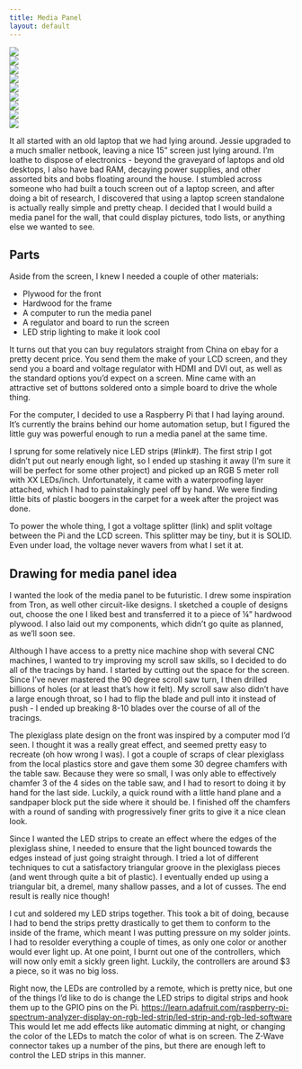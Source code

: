 ```yaml
---
title: Media Panel
layout: default
---
```


<div class="portfolio-images clearfix">
    <div class="portfolio-main">
        <img src="/img/media-panel/001.jpg">
    </div>
    <div class="portfolio-thumb">
        <img src="/img/media-panel/001.jpg">
    </div>
    <div class="portfolio-thumb">
        <img src="/img/media-panel/002.jpg">
    </div>
    <div class="portfolio-thumb">
        <img src="/img/media-panel/003.jpg">
    </div>
    <div class="portfolio-thumb">
        <img src="/img/media-panel/010.jpg">
    </div>
    <div class="portfolio-thumb">
        <img src="/img/media-panel/005.jpg">
    </div>
    <div class="portfolio-thumb">
        <img src="/img/media-panel/006.jpg">
    </div>
    <div class="portfolio-thumb">
        <img src="/img/media-panel/007.jpg">
    </div>
    <div class="portfolio-thumb">
        <img src="/img/media-panel/008.jpg">
    </div>
</div>

It all started with an old laptop that we had lying around. Jessie upgraded to a much smaller netbook, leaving a nice 15” screen just lying around. I’m loathe to dispose of electronics - beyond the graveyard of laptops and old desktops, I also have bad RAM, decaying power supplies, and other assorted bits and bobs floating around the house. I stumbled across someone who had built a touch screen out of a laptop screen, and after doing a bit of research, I discovered that using a laptop screen standalone is actually really simple and pretty cheap. I decided that I would build a media panel for the wall, that could display pictures, todo lists, or anything else we wanted to see.

Parts
----- 
Aside from the screen, I knew I needed a couple of other materials:

* Plywood for the front
* Hardwood for the frame
* A computer to run the media panel
* A regulator and board to run the screen
* LED strip lighting to make it look cool

It turns out that you can buy regulators straight from China on ebay for a pretty decent price. You send them the make of your LCD screen, and they send you a board and voltage regulator with HDMI and DVI out, as well as the standard options you’d expect on a screen. Mine came with an attractive set of buttons soldered onto a simple board to drive the whole thing.

For the computer, I decided to use a Raspberry Pi that I had laying around. It’s currently the brains behind our home automation setup, but I figured the little guy was powerful enough to run a media panel at the same time.

I sprung for some relatively nice LED strips (#link#). The first strip I got didn’t put out nearly enough light, so I ended up stashing it away (I’m sure it will be perfect for some other project) and picked up an RGB 5 meter roll with XX LEDs/inch. Unfortunately, it came with a waterproofing layer attached, which I had to painstakingly peel off by hand. We were finding little bits of plastic boogers in the carpet for a week after the project was done.

To power the whole thing, I got a voltage splitter (link) and split voltage between the Pi and the LCD screen. This splitter may be tiny, but it is SOLID. Even under load, the voltage never wavers from what I set it at.

Drawing for media panel idea
----------------------------

I wanted the look of the media panel to be futuristic. I drew some inspiration from Tron, as well other circuit-like designs. I sketched a couple of designs out, choose the one I liked best and transferred it to a piece of ¼” hardwood plywood. I also laid out my components, which didn’t go quite as planned, as we’ll soon see.

Although I have access to a pretty nice machine shop with several CNC machines, I wanted to try improving my scroll saw skills, so I decided to do all of the tracings by hand. I started by cutting out the space for the screen. Since I’ve never mastered the 90 degree scroll saw turn, I then drilled billions of holes (or at least that’s how it felt). My scroll saw also didn’t have a large enough throat, so I had to flip the blade and pull into it instead of push - I ended up breaking 8-10 blades over the course of all of the tracings.

The plexiglass plate design on the front was inspired by a computer mod I’d seen. I thought it was a really great effect, and seemed pretty easy to recreate (oh how wrong I was). I got a couple of scraps of clear plexiglass from the local plastics store and gave them some 30 degree chamfers with the table saw. Because they were so small, I was only able to effectively chamfer 3 of the 4 sides on the table saw, and I had to resort to doing it by hand for the last side. Luckily, a quick round with a little hand plane and a sandpaper block put the side where it should be. I finished off the chamfers with a round of sanding with progressively finer grits to give it a nice clean look.

Since I wanted the LED strips to create an effect where the edges of the plexiglass shine, I needed to ensure that the light bounced towards the edges instead of just going straight through. I tried a lot of different techniques to cut a satisfactory triangular groove in the plexiglass pieces (and went through quite a bit of plastic). I eventually ended up using a triangular bit, a dremel, many shallow passes, and a lot of cusses. The end result is really nice though!

I cut and soldered my LED strips together. This took a bit of doing, because I had to bend the strips pretty drastically to get them to conform to the inside of the frame, which meant I was putting pressure on my solder joints. I had to resolder everything a couple of times, as only one color or another would ever light up. At one point, I burnt out one of the controllers, which will now only emit a sickly green light. Luckily, the controllers are around $3 a piece, so it was no big loss.

Right now, the LEDs are controlled by a remote, which is pretty nice, but one of the things I’d like to do is change the LED strips to digital strips and hook them up to the GPIO pins on the Pi. https://learn.adafruit.com/raspberry-pi-spectrum-analyzer-display-on-rgb-led-strip/led-strip-and-rgb-led-software This would let me add effects like automatic dimming at night, or changing the color of the LEDs to match the color of what is on screen. The Z-Wave connector takes up a number of the pins, but there are enough left to control the LED strips in this manner.
